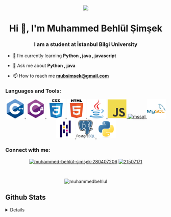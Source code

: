 <div align="center"> <img src="https://github.com/MuhammedBehlul/MuhammedBehlul/assets/131232831/546d48b9-69a2-45bc-8f20-6aa4ae48a580" align="center" style="width: 15%" /> </div>
<h1 align="center">Hi 👋, I'm Muhammed Behlül Şimşek</h1>
<h3 align="center">I am a student at İstanbul Bilgi University</h3>



- 🌱 I’m currently learning **Python , java , javascript**

- 💬 Ask me about **Python , java**

- 📫 How to reach me **mubsimsek@gmail.com**


<h3 align="left">Languages and Tools:</h3>
<p align="center"> <a href="https://www.w3schools.com/cpp/" target="_blank" rel="noreferrer"> <img src="https://raw.githubusercontent.com/devicons/devicon/master/icons/cplusplus/cplusplus-original.svg" alt="cplusplus" width="60" height="60"/> </a> <a href="https://www.w3schools.com/cs/" target="_blank" rel="noreferrer"> <img src="https://raw.githubusercontent.com/devicons/devicon/master/icons/csharp/csharp-original.svg" alt="csharp" width="60" height="60"/> </a> <a href="https://www.w3schools.com/css/" target="_blank" rel="noreferrer"> <img src="https://raw.githubusercontent.com/devicons/devicon/master/icons/css3/css3-original-wordmark.svg" alt="css3" width="60" height="60"/> </a> <a href="https://www.w3.org/html/" target="_blank" rel="noreferrer"> <img src="https://raw.githubusercontent.com/devicons/devicon/master/icons/html5/html5-original-wordmark.svg" alt="html5" width="60" height="60"/> </a> <a href="https://www.java.com" target="_blank" rel="noreferrer"> <img src="https://raw.githubusercontent.com/devicons/devicon/master/icons/java/java-original.svg" alt="java" width="60" height="60"/> </a> <a href="https://developer.mozilla.org/en-US/docs/Web/JavaScript" target="_blank" rel="noreferrer"> <img src="https://raw.githubusercontent.com/devicons/devicon/master/icons/javascript/javascript-original.svg" alt="javascript" width="60" height="60"/> </a> <a href="https://www.microsoft.com/en-us/sql-server" target="_blank" rel="noreferrer"> <img src="https://www.svgrepo.com/show/303229/microsoft-sql-server-logo.svg" alt="mssql" width="60" height="60"/> </a> <a href="https://www.mysql.com/" target="_blank" rel="noreferrer"> <img src="https://raw.githubusercontent.com/devicons/devicon/master/icons/mysql/mysql-original-wordmark.svg" alt="mysql" width="60" height="60"/> </a> <a href="https://pandas.pydata.org/" target="_blank" rel="noreferrer"> <img src="https://raw.githubusercontent.com/devicons/devicon/2ae2a900d2f041da66e950e4d48052658d850630/icons/pandas/pandas-original.svg" alt="pandas" width="60" height="60"/> </a> <a href="https://www.postgresql.org" target="_blank" rel="noreferrer"> <img src="https://raw.githubusercontent.com/devicons/devicon/master/icons/postgresql/postgresql-original-wordmark.svg" alt="postgresql" width="60" height="60"/> </a> <a href="https://www.python.org" target="_blank" rel="noreferrer"> <img src="https://raw.githubusercontent.com/devicons/devicon/master/icons/python/python-original.svg" alt="python" width="60" height="60"/> </a> </p>




<h3 align="left">Connect with me:</h3>
<p align="center">
<a href="https://linkedin.com/in/muhammed-behlül-şimşek-280407206" target="blank"><img align="center" src="https://raw.githubusercontent.com/rahuldkjain/github-profile-readme-generator/master/src/images/icons/Social/linked-in-alt.svg" alt="muhammed-behlül-şimşek-280407206" height="30" width="40" /></a>
<a href="https://stackoverflow.com/users/21507171" target="blank"><img align="center" src="https://raw.githubusercontent.com/rahuldkjain/github-profile-readme-generator/master/src/images/icons/Social/stack-overflow.svg" alt="21507171" height="30" width="40" /></a>
</p>



<br/>  

<p align="center"> <img src="https://komarev.com/ghpvc/?username=muhammedbehlul&label=Profile%20views&color=0e75b6&style=flat" alt="muhammedbehlul" /> </p>

## Github Stats  
<details>
<div align="center">
<p>
<img src="https://github-readme-stats.vercel.app/api?username=MuhammedBehlul&show_icons=true&count_private=true&hide_border=true" align="left" />
</p>
</div>
<div align="center">
<div align="center"><img src="https://github-readme-stats.vercel.app/api/top-langs/?username=MuhammedBehlul&hide_border=true&layout=compact" align="center" />
</p>
</div>
</details>
</div>  
<br/>  




